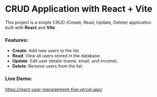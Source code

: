 # CRUD Application with React + Vite

This project is a simple CRUD (Create, Read, Update, Delete) application built with **React** and **Vite**

### Features:
- **Create**: Add new users to the list.
- **Read**: View all users stored in the database.
- **Update**: Edit user details (name, email, and income).
- **Delete**: Remove users from the list.
  
### Live Demo:
https://react-user-management-five.vercel.app/
